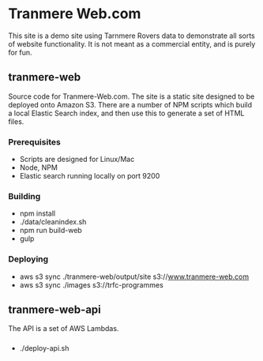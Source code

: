 # Tranmere Web.com

This site is a demo site using Tarnmere Rovers data to demonstrate all sorts of website functionality. 
It is not meant as a commercial entity, and is purely for fun. 

## tranmere-web
Source code for Tranmere-Web.com. The site is a static site designed to be deployed onto Amazon S3.
There are a number of NPM scripts which build a local Elastic Search index, and then use this to generate a set of HTML files. 

### Prerequisites

 * Scripts are designed for Linux/Mac
 * Node, NPM
 * Elastic search running locally on port 9200 

### Building

 * npm install
 * ./data/cleanindex.sh
 * npm run build-web
 * gulp 

### Deploying

 * aws s3 sync ./tranmere-web/output/site s3://www.tranmere-web.com
 * aws s3 sync ./images s3://trfc-programmes
  
## tranmere-web-api

The API is a set of AWS Lambdas. 

###  
 * ./deploy-api.sh  